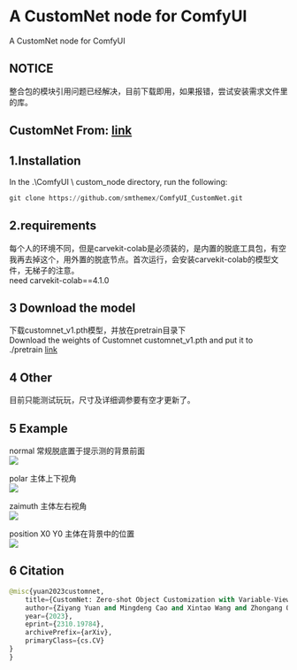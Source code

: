 # A CustomNet node for ComfyUI   
A CustomNet node for ComfyUI   



NOTICE
----
整合包的模块引用问题已经解决，目前下载即用，如果报错，尝试安装需求文件里的库。


CustomNet  From: [link](https://github.com/TencentARC/CustomNet)
----

1.Installation
-----
  In the .\ComfyUI \ custom_node directory, run the following:   
  
  ``` python 
  git clone https://github.com/smthemex/ComfyUI_CustomNet.git     
  ```

  
2.requirements  
----
每个人的环境不同，但是carvekit-colab是必须装的，是内置的脱底工具包，有空我再去掉这个，用外置的脱底节点。首次运行，会安装carvekit-colab的模型文件，无梯子的注意。    
need carvekit-colab==4.1.0    

3 Download the model 
----
下载customnet_v1.pth模型，并放在pretrain目录下  
Download the weights of Customnet customnet_v1.pth and put it to ./pretrain   [link](https://huggingface.co/TencentARC/CustomNet/tree/main)   


4 Other
----
目前只能测试玩玩，尺寸及详细调参要有空才更新了。    

5 Example
-----
normal  常规脱底置于提示测的背景前面         
![](https://github.com/smthemex/ComfyUI_CustomNet/blob/main/example/example.png)

polar   主体上下视角     
![](https://github.com/smthemex/ComfyUI_CustomNet/blob/main/example/polar.png)

zaimuth   主体左右视角     
![](https://github.com/smthemex/ComfyUI_CustomNet/blob/main/example/zaimuth.png)

position X0 Y0  主体在背景中的位置    
![](https://github.com/smthemex/ComfyUI_CustomNet/blob/main/example/position.png)


6 Citation
------

``` python  
@misc{yuan2023customnet,
    title={CustomNet: Zero-shot Object Customization with Variable-Viewpoints in Text-to-Image Diffusion Models}, 
    author={Ziyang Yuan and Mingdeng Cao and Xintao Wang and Zhongang Qi and Chun Yuan and Ying Shan},
    year={2023},
    eprint={2310.19784},
    archivePrefix={arXiv},
    primaryClass={cs.CV}
}
}
